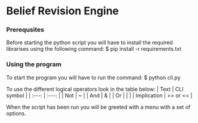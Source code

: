 # Belief Revision Engine


### Prerequsites
Before starting the python script you will have to install the required librarises using the following command:
        $ pip install -r requirements.txt


### Using the program
To start the program you will have to run the command:
        $ python cli.py

To use the different logical operators look in the table below:
|  Text | CLI symbol  |
| :---:  | :---:  |
| Not  | ~  |
| And  | &  |
| Or  | &#124;  |
| Implication  | >> or << |

When the script has been run you will be greeted with a menu with a set of options.
